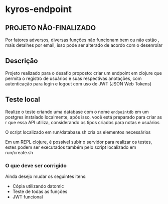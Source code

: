 # kyros-endpoint

## PROJETO NÃO-FINALIZADO

Por fatores adversos, diversas funções não funcionam bem ou não estão , mais detalhes por email, isso pode ser alterado de acordo com o desenrolar 

## Descrição 

Projeto realizado para o desafio proposto: criar um endpoint em clojure que permita o registro de usuários e suas respectivas anotações, com autenticação para login e logout com uso de JWT (JSON Web Tokens)

## Teste local

Realize o teste criando uma database com o nome `endpointdb` em um postgres instalado localmente, após isso, você está preparado para criar as r que essa API utiliza, considerando os tipos criados para notas e usuários

O script localizado em run/database.sh cria os elementos necessários

Em um REPL clojure, é possível subir o servidor para realizar os testes, estes podem ser executados também pelo script localizado em run/create.sh

### O que deve ser corrigido 

Ainda desejo mudar os seguintes itens:

- Cópia utilizando datomic
- Teste de todas as funções 
- JWT funcional